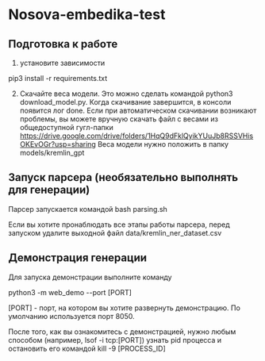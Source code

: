 # Nosova-embedika-test

## Подготовка к работе
1) установите зависимости

pip3 install -r requirements.txt

2) Скачайте веса модели. Это можно сделать командой
python3 download_model.py. Когда скачивание завершится, в консоли появится лог done.
Если при автоматическом скачивании возникают проблемы, 
вы можете вручную скачать файл с весами из общедоступной гугл-папки
https://drive.google.com/drive/folders/1HqQ9dFklQyikYUuJb8RSSVHisOKEvOGr?usp=sharing
Веса модели нужно положить в папку models/kremlin_gpt

## Запуск парсера (необязательно выполнять для генерации)
Парсер запускается командой
bash parsing.sh

Если вы хотите пронаблюдать все этапы работы парсера, 
перед запуском  удалите выходной файл data/kremlin_ner_dataset.csv

## Демонстрация генерации
Для запуска демонстрации выполните команду

python3 -m web_demo --port [PORT]

[PORT] -  порт, на котором вы хотите развернуть демонстрацию.
По умолчанию используется порт 8050.

После того, как вы ознакомитесь с демонстрацией, нужно любым способом
(например, lsof -i tcp:[PORT]) узнать pid процесса и остановить его командой
kill -9 [PROCESS_ID]


